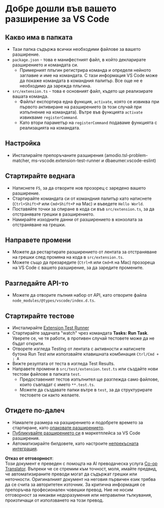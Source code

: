 <!--
CO_OP_TRANSLATOR_METADATA:
{
  "original_hash": "eae2c0ea18160a3e7a63ace7b53897d7",
  "translation_date": "2025-05-09T04:59:03+00:00",
  "source_file": "code/07.Lab/01/AIPC/extensions/phi3ext/vsc-extension-quickstart.md",
  "language_code": "bg"
}
-->
# Добре дошли във вашето разширение за VS Code

## Какво има в папката

* Тази папка съдържа всички необходими файлове за вашето разширение.
* `package.json` - това е манифестният файл, в който декларирате разширението и командата си.
  * Примерният плъгин регистрира команда и определя нейното заглавие и име на командата. С тази информация VS Code може да покаже командата в командния палитър. Все още не е необходимо да зарежда плъгина.
* `src/extension.ts` - това е основният файл, където ще реализирате вашата команда.
  * Файлът експортира една функция, `activate`, която се извиква при първото активиране на разширението (в този случай при изпълнение на командата). Вътре във функцията `activate` извикваме `registerCommand`.
  * Като втори параметър на `registerCommand` подаваме функцията с реализацията на командата.

## Настройка

* Инсталирайте препоръчаните разширения (amodio.tsl-problem-matcher, ms-vscode.extension-test-runner и dbaeumer.vscode-eslint)

## Стартирайте веднага

* Натиснете `F5`, за да отворите нов прозорец с заредено вашето разширение.
* Стартирайте командата си от командния палитър като натиснете (`Ctrl+Shift+P` или `Cmd+Shift+P` на Mac) и въведете `Hello World`.
* Поставяйте точки за спиране в кода си във `src/extension.ts`, за да отстранявате грешки в разширението.
* Намирайте изходните данни от разширението в конзолата за отстраняване на грешки.

## Направете промени

* Можете да рестартирате разширението от лентата за отстраняване на грешки след промяна на кода в `src/extension.ts`.
* Можете също да презаредите (`Ctrl+R` или `Cmd+R` на Mac) прозореца на VS Code с вашето разширение, за да заредите промените.

## Разгледайте API-то

* Можете да отворите пълния набор от API, като отворите файла `node_modules/@types/vscode/index.d.ts`.

## Стартирайте тестове

* Инсталирайте [Extension Test Runner](https://marketplace.visualstudio.com/items?itemName=ms-vscode.extension-test-runner)
* Стартирайте задачата "watch" чрез командата **Tasks: Run Task**. Уверете се, че тя работи, в противен случай тестовете може да не бъдат открити.
* Отворете изгледа Testing от лентата с активности и натиснете бутона Run Test или използвайте клавишната комбинация `Ctrl/Cmd + ; A`
* Вижте резултата от теста в изгледа Test Results.
* Направете промени в `src/test/extension.test.ts` или създайте нови тестови файлове в папката `test`.
  * Предоставеният тестов изпълнител ще разглежда само файлове, които съвпадат с името `**.test.ts`.
  * Можете да създавате папки вътре в `test`, за да структурирате тестовете си както желаете.

## Отидете по-далеч

* Намалете размера на разширението и подобрете времето за стартиране, като [опаковате разширението](https://code.visualstudio.com/api/working-with-extensions/bundling-extension?WT.mc_id=aiml-137032-kinfeylo).
* [Публикувайте разширението си](https://code.visualstudio.com/api/working-with-extensions/publishing-extension?WT.mc_id=aiml-137032-kinfeylo) в маркетплейса за VS Code разширения.
* Автоматизирайте билдовете, като настроите [непрекъсната интеграция](https://code.visualstudio.com/api/working-with-extensions/continuous-integration?WT.mc_id=aiml-137032-kinfeylo).

**Отказ от отговорност**:  
Този документ е преведен с помощта на AI преводаческа услуга [Co-op Translator](https://github.com/Azure/co-op-translator). Въпреки че се стремим към точност, моля, имайте предвид, че автоматизираните преводи могат да съдържат грешки или неточности. Оригиналният документ на неговия първичен език трябва да се счита за авторитетен източник. За критична информация се препоръчва професионален човешки превод. Ние не носим отговорност за никакви недоразумения или неправилни тълкувания, произтичащи от използването на този превод.